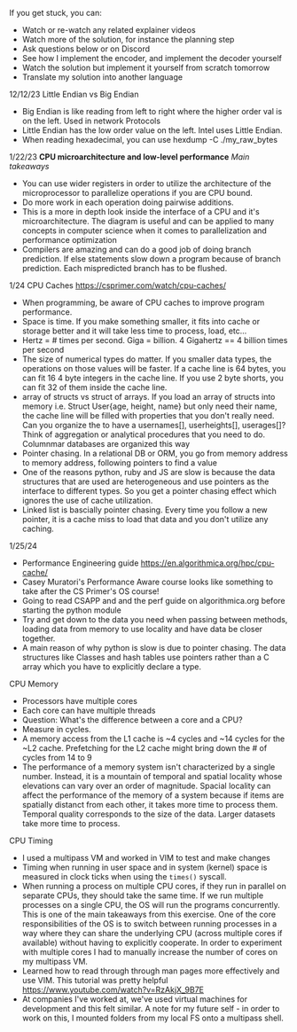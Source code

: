 If you get stuck, you can:

- Watch or re-watch any related explainer videos
- Watch more of the solution, for instance the planning step
- Ask questions below or on Discord
- See how I implement the encoder, and implement the decoder yourself
- Watch the solution but implement it yourself from scratch tomorrow
- Translate my solution into another language

12/12/23
Little Endian vs Big Endian
- Big Endian is like reading from left to right where the higher order 
val is on the left. Used in network Protocols
- Little Endian has the low order value on the left. Intel uses Little Endian.
- When reading hexadecimal, you can use hexdump -C ./my_raw_bytes

1/22/23
**CPU microarchitecture and low‑level performance**
*Main takeaways*
- You can use wider registers in order to utilize the architecture of 
the microprocessor to parallelize operations if you are CPU bound. 
- Do more work in each operation doing pairwise additions. 
- This is a more in depth look inside the interface of a CPU and it's microarchitecture. 
The diagram is useful and can be applied to many concepts in computer science when 
it comes to parallelization and performance optimization
- Compilers are amazing and can do a good job of doing branch prediction. If else 
statements slow down a program because of branch prediction. Each mispredicted 
branch has to be flushed.

1/24 CPU Caches https://csprimer.com/watch/cpu-caches/
- When programming, be aware of CPU caches to improve program performance.
- Space is time. If you make something smaller, it fits into cache or storage
better and it will take less time to process, load, etc...
- Hertz = # times per second. Giga = billion. 4 Gigahertz == 4 billion times per second
- The size of numerical types do matter. If you smaller data types, the operations
on those values will be faster. If a cache line is 64 bytes, you can fit 16 4 byte
integers in the cache line. If you use 2 byte shorts, you can fit 32 of them 
inside the cache line.
- array of structs vs struct of arrays. If you load an array of structs
into memory i.e. Struct User{age, height, name} but only need their name, 
the cache line will be filled with properties that you don't really need. 
Can you organize the to have a usernames[], userheights[], userages[]? Think 
of aggregation or analytical procedures that you need to do. Columnmar 
databases are organized this way
- Pointer chasing. In a relational DB or ORM, you go from memory address 
to memory address, following pointers to find a value
- One of the reasons python, ruby and JS are slow is because the data 
structures that are used are heterogeneous and use pointers as the interface
to different types. So you get a pointer chasing effect which ignores the use
of cache utilization.
- Linked list is bascially pointer chasing. Every time you follow a new pointer, 
it is a cache miss to load that data and you don't utilize any caching.

1/25/24
- Performance Engineering guide https://en.algorithmica.org/hpc/cpu-cache/
- Casey Muratori's Performance Aware course looks like something to take 
after the CS Primer's OS course!
- Going to read CSAPP and and the perf guide on algorithmica.org before starting
the python module
- Try and get down to the data you need when passing between methods, loading
data from memory to use locality and have data be closer together.
- A main reason of why python is slow is due to pointer chasing. The data structures
like Classes and hash tables use pointers rather than a C array which you have 
to explicitly declare a type.

CPU Memory 
- Processors have multiple cores
- Each core can have multiple threads
- Question: What's the difference between a core and a CPU?
- Measure in cycles. 
- A memory access from the L1 cache is ~4 cycles and ~14 cycles for the ~L2 cache. 
Prefetching for the L2 cache might bring down the # of cycles from 14 to 9
- The performance of a memory system isn't characterized by a single number. Instead, it is a mountain of temporal and spatial locality whose elevations can vary over an order of magnitude. Spacial locality can affect the performance of the memory of a system because if items are spatially distanct from each other, it takes more time to process them. Temporal quality corresponds to the size of the data. Larger datasets take more time to process.

CPU Timing
- I used a multipass VM and worked in VIM to test and make changes
- Timing when running in user space and in system (kernel) space is measured
in clock ticks when using the `times()` syscall.
- When running a process on multiple CPU cores, if they run in parallel on separate CPUs, 
they should take the same time. If we run multiple processes on a single CPU, the 
OS will run the programs concurrently. This is one of the main takeaways
from this exercise. One of the core responsibilities of the OS is to switch 
between running processes in a way where they can share the underlying CPU
(across multiple cores if available) without having to explicitly cooperate.
In order to experiment with multiple cores I had to manually increase the 
number of cores on my multipass VM. 
- Learned how to read through through man pages more effectively and use VIM. 
This tutorial was pretty helpful https://www.youtube.com/watch?v=RzAkjX_9B7E
- At companies I've worked at, we've used virtual machines for development and 
this felt similar. A note for my future self - in order to work on this, I mounted
folders from my local FS onto a multipass shell. 
 

